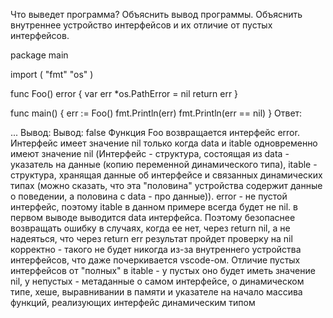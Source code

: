 Что выведет программа? Объяснить вывод программы. Объяснить внутреннее устройство интерфейсов и их отличие от пустых интерфейсов.

package main

import (
  "fmt"
  "os"
)

func Foo() error {
  var err *os.PathError = nil
  return err
}

func main() {
  err := Foo()
  fmt.Println(err)
  fmt.Println(err == nil)
}
Ответ:

...
Вывод: 
Вывод: 
<nil>
false
Функция Foo возвращается интерфейс error. Интерфейс имеет значение nil только когда data и itable одновременно имеют значение nil (Интерфейс - структура, состоящая из data - указатель на данные (копию переменной динамического типа), itable - структура, хранящая данные об интерфейсе и связанных динамических типах (можно сказать, что эта "половина" устройства содержит данные о поведении, а половина с data - про данные)). error - не пустой интерфейс, поэтому itable в данном примере всегда будет не nil. в первом выводе выводится data интерфейса. Поэтому безопаснее возвращать ошибку в случаях, когда ее нет, через return nil, а не надеяться, что через return err результат пройдет проверку на nil корректно - такого не будет никогда из-за внутреннего устройства интерфейсов, что даже почеркивается vscode-ом.
Отличие пустых интерфейсов от "полных" в itable - у пустых оно будет иметь значение nil, у непустых - метаданные о самом интерфейсе, о динамическом типе, хеше, выравнивании в памяти и указателе на начало массива функций, реализующих интерфейс динамическим типом